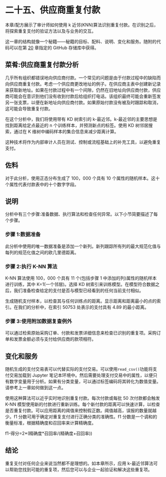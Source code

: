 # 二十五、供应商重复付款

本章/配方展示了审计师如何使用 k 近邻(KNN)算法识别重复付款。在识别之后，将探索重复支付的验证方法以及与业务的交互。

这一章的结构就像一个秘籍——秘籍的目标、配料、说明、变化和服务。随附的代码可以在第 [20](20.html) 章指定的 GitHub 存储库中获得。

## 菜肴:供应商重复付款分析

几乎所有组织都错误地向供应商付款。一个常见的问题是由于付款过程中的缺陷而向供应商重复付款。考虑一个供应商更改地址的例子。在供应商主表中创建新记录来获取新地址。如果在付款过程中有一个间隙，仍然在旧地址向供应商付款，供应商可能会在意识到他们没有收到付款后给组织打电话。该组织最终可能会重新签发另一张支票，以便在新地址向供应商付款。如果原始付款没有被及时跟踪和取消，这可能会导致重复付款。

在这个分析中，我们将使用带有 KD 树索引的 k-最近邻。k-最近邻的主要思想是找到距离给定点最近的 n 个训练样本，并预测新点的标签。使用 KD 树邻居搜索，通过在 K 维树中编码样本的集合信息来减少距离计算。

这种技术将作为内部审计人员在测试、控制或流程基础上的补充工具，以避免重复支付。

## 佐料

对于此分析，使用正态分布生成了 100，000 个具有 10 个属性的随机样本。这十个属性代表付款表中的十个数字字段。

## 说明

分析中有三个步骤:准备数据、执行算法和检查任何异常。以下小节简要描述了每个步骤。

### 步骤 1:数据准备

此分析中使用的唯一数据准备是添加一个新列。新列跟踪所有列的最大规范化值与每列的规范化值之间的欧几里德距离。

### 步骤 2:执行 K-NN 算法

K-NN 算法使用 100，000 个具有 11 个(包括步骤 1 中添加的列)属性的随机样本进行训练，其中 K=1(一个邻居)。选择 KD 树索引来训练模型。在模型符合数据之后，我们准备检查给定的支付是否与模型已经看到的任何当前支付相似。

生成随机支付样本，以检查其与任何训练点的距离。显示距离和距离最小的点的索引。在我们的分析中，在索引 50753 处表示的支付具有 4.89 的最小距离。

### 步骤 3:使用附加数据复查例外

可以通过检索原始采购订单、付款和发票详细信息来检查已识别的重复项。采购订单和发票金额必须与支付给供应商的款项相符。

## 变化和服务

随机生成的支付交易表可以代替实际的支付交易。可以使用`read_csv()`功能将支付交易加载到 Jupyter 笔记本环境中。然后需要处理支付交易中的属性，以便只有数字变量用于分析。如果有分类变量，可以通过标签编码将其转化为数值变量。请参考上一章如何做到这一点。

使用这种算法可以近乎实时地识别重复付款。每次付款或每批 50 次付款都会触发 K-NN 模型使用新的付款进行重新训练。每个新付款的距离可以快速计算，以检查是否重复付款。可以应用距离的阈值来控制假正数。阈值越高，误报的数量就越少。f1 分数可用于确定对重复支付进行正确分类的准确性。f1 分数是一个调和的衡量标准，根据精确度和召回率来计算精确度。

f1-得分=2*(精确度*召回率/(精确度+召回率))

## 结论

重复支付对任何企业来说当然都不是理想的。如本章所示，应用 k-最近邻算法可以帮助您找到可能的重复项，然后您可以与企业一起验证和解决这些重复项。